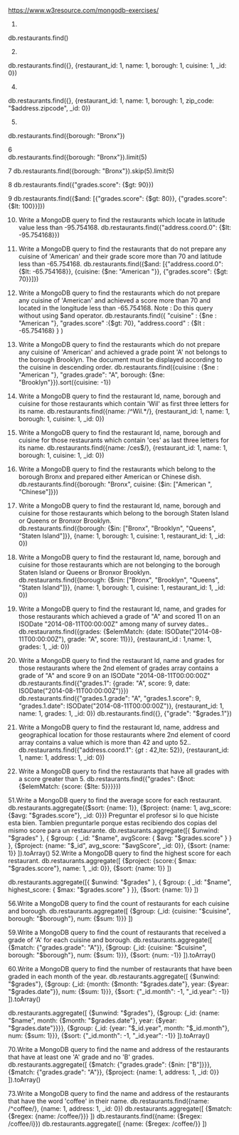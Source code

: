 https://www.w3resource.com/mongodb-exercises/

1. 
db.restaurants.find()



2.
db.restaurants.find({}, {restaurant_id: 1, name: 1, borough: 1, cuisine: 1, _id: 0})

4.   
db.restaurants.find({}, {restaurant_id: 1, name: 1, borough: 1, zip_code: "$address.zipcode", _id: 0})

5. 
db.restaurants.find({borough: "Bronx"})


6      
db.restaurants.find({borough: "Bronx"}).limit(5)

7
db.restaurants.find({borough: "Bronx"}).skip(5).limit(5)

8
db.restaurants.find({"grades.score": {$gt: 90}})

9 
db.restaurants.find({$and: [{"grades.score": {$gt: 80}}, {"grades.score": {$lt: 100}}]})

10. Write a MongoDB query to find the restaurants which locate in latitude value less than -95.754168.
db.restaurants.find({"address.coord.0": {$lt: -95.754168}})

11. Write a MongoDB query to find the restaurants that do not prepare any cuisine of 'American' and their grade score more than 70 and latitude less than -65.754168. 
db.restaurants.find({$and: [{"address.coord.0": {$lt: -65.754168}}, {cuisine: {$ne: "American "}}, {"grades.score": {$gt: 70}}]})

12. Write a MongoDB query to find the restaurants which do not prepare any cuisine of 'American' and achieved a score more than 70 and located in the longitude less than -65.754168.
Note : Do this query without using $and operator. 
db.restaurants.find({ "cuisine" : {$ne : "American "},
                     "grades.score" :{$gt: 70},
                     "address.coord" : {$lt : -65.754168}
                    }
                     )

13. Write a MongoDB query to find the restaurants which do not prepare any cuisine of 'American' and achieved a grade point 'A' not belongs to the borough Brooklyn. The document must be displayed according to the cuisine in descending order. 
db.restaurants.find({cuisine : {$ne : "American "}, 
                    "grades.grade": "A",
                     borough: {$ne: "Brooklyn"}}).sort({cuisine: -1})

14. Write a MongoDB query to find the restaurant Id, name, borough and cuisine for those restaurants which contain 'Wil' as first three letters for its name. 
db.restaurants.find({name: /^Wil.*/}, 
                    {restaurant_id: 1, name: 1, borough: 1, cuisine: 1, _id: 0})

15. Write a MongoDB query to find the restaurant Id, name, borough and cuisine for those restaurants which contain 'ces' as last three letters for its name. 
db.restaurants.find({name: /ces$/},
{restaurant_id: 1, name: 1, borough: 1, cuisine: 1, _id: 0})

17. Write a MongoDB query to find the restaurants which belong to the borough Bronx and prepared either American or Chinese dish. 
db.restaurants.find({borough: "Bronx", cuisine: {$in: ["American ", "Chinese"]}})

18. Write a MongoDB query to find the restaurant Id, name, borough and cuisine for those restaurants which belong to the borough Staten Island or Queens or Bronxor Brooklyn.  
db.restaurants.find({borough: {$in: ["Bronx", "Brooklyn", "Queens", "Staten Island"]}}, {name: 1, borough: 1, cuisine: 1, restaurant_id: 1, _id: 0})

19. Write a MongoDB query to find the restaurant Id, name, borough and cuisine for those restaurants which are not belonging to the borough Staten Island or Queens or Bronxor Brooklyn.
db.restaurants.find({borough: {$nin: ["Bronx", "Brooklyn", "Queens", "Staten Island"]}}, {name: 1, borough: 1, cuisine: 1, restaurant_id: 1, _id: 0})

22. Write a MongoDB query to find the restaurant Id, name, and grades for those restaurants which achieved a grade of "A" and scored 11 on an ISODate "2014-08-11T00:00:00Z" among many of survey dates.. 
db.restaurants.find({grades: {$elemMatch: {date: ISODate("2014-08-11T00:00:00Z"), grade: "A", score: 11}}}, {restaurant_id : 1,name: 1, grades: 1, _id: 0})

23. Write a MongoDB query to find the restaurant Id, name and grades for those restaurants where the 2nd element of grades array contains a grade of "A" and score 9 on an ISODate "2014-08-11T00:00:00Z"
db.restaurants.find({"grades.1": {grade: "A", score: 9, date: ISODate("2014-08-11T00:00:00Z")}})
db.restaurants.find({"grades.1.grade": "A", "grades.1.score": 9, "grades.1.date": ISODate("2014-08-11T00:00:00Z")}, {restaurant_id: 1, name: 1, grades: 1, _id: 0})
db.restaurants.find({}, {"grade": "$grades.1"})

24. Write a MongoDB query to find the restaurant Id, name, address and geographical location for those restaurants where 2nd element of coord array contains a value which is more than 42 and upto 52.. 
db.restaurants.find({"address.coord.1": {$gt: 42 ,$lte: 52}}, {restaurant_id: 1, name: 1, address: 1, _id: 0})

48. Write a MongoDB query to find the restaurants that have all grades with a score greater than 5. 
db.restaurants.find({"grades": {$not: {$elemMatch: {score: {$lte: 5}}}}})

51.Write a MongoDB query to find the average score for each restaurant. 
db.restaurants.aggregate({$sort: {name: 1}}, {$project: {name: 1, avg_score: {$avg: "$grades.score"}, _id: 0}})
Preguntar el profesor si lo que hiciste esta bien. Tambien preguntarle porque estas recibiendo dos copias del mismo score para un restaurante.
db.restaurants.aggregate([{
    $unwind: "$grades"
  },
  {
    $group: {
      _id: "$name",
      avgScore: {
        $avg: "$grades.score"
      }
    }
  },
{$project: {name: "$_id", avg_score: "$avgScore", _id: 0}},
{$sort: {name: 1}}
]).toArray()
52.Write a MongoDB query to find the highest score for each restaurant. 
db.restaurants.aggregate([
{$project: {score:{ $max: "$grades.score"}, name: 1, _id: 0}},
{$sort: {name: 1}}
])

db.restaurants.aggregate([{
    $unwind: "$grades"
  },
  {
    $group: {
      _id: "$name",
      highest_score: {
        $max: "$grades.score"
      }
    }},
{$sort: {name: 1}}
])

56.Write a MongoDB query to find the count of restaurants for each cuisine and borough. 
db.restaurants.aggregate([
    {$group: {_id: {cuisine: "$cuisine", borough: "$borough"}, num: {$sum: 1}}}
])

59.Write a MongoDB query to find the count of restaurants that received a grade of 'A' for each cuisine and borough.
db.restaurants.aggregate([
{$match: {"grades.grade": "A"}},
{$group: {_id: {cuisine: "$cuisine", borough: "$borough"}, num: {$sum: 1}}},
{$sort: {num: -1}}
]).toArray()


60.Write a  MongoDB query to find the number of restaurants that have been graded in each month of the year. 
db.restaurants.aggregate([
{$unwind: "$grades"},
{$group: {_id: {month:  {$month: "$grades.date"}, year: {$year: "$grades.date"}}, num: {$sum: 1}}},
{$sort: {"_id.month": -1, "_id.year": -1}}
]).toArray()

db.restaurants.aggregate([
{$unwind: "$grades"},
{$group: {_id: {name: "$name", month:  {$month: "$grades.date"}, year: {$year: "$grades.date"}}}},
{$group: {_id: {year: "$_id.year", month: "$_id.month"}, num: {$sum: 1}}},
{$sort: {"_id.month": -1, "_id.year": -1}}
]).toArray()

70.Write a  MongoDB query to find the name and address of the restaurants that have at least one 'A' grade and no 'B' grades. 
db.restaurants.aggregate([
{$match: {"grades.grade": {$nin: ["B"]}}},
{$match: {"grades.grade": "A"}},
{$project: {name: 1, address: 1, _id: 0}}
]).toArray()

73.Write a MongoDB query to find the name and address of the restaurants that have the word 'coffee' in their name.
db.restaurants.find({name: /^coffee/}, {name: 1, address: 1, _id: 0})
db.restaurants.aggregate([
{$match: {$regex: {name: /coffee/}}}
])
db.restaurants.find({name: {$regex: /coffee/i}})
db.restaurants.aggregate([
{name: {$regex: /coffee/}}
])
